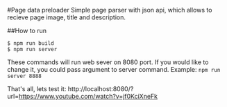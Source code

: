 #Page data preloader
Simple page parser with json api, which allows to recieve page image, title and description.


##How to run
```
$ npm run build
$ npm run server
```

These commands will run web sever on 8080 port. If you would like to change it, you could pass argument to server command. Example: `npm run server 8888`

That's all, lets test it:
http://localhost:8080/?url=https://www.youtube.com/watch?v=jf0KciXneFk